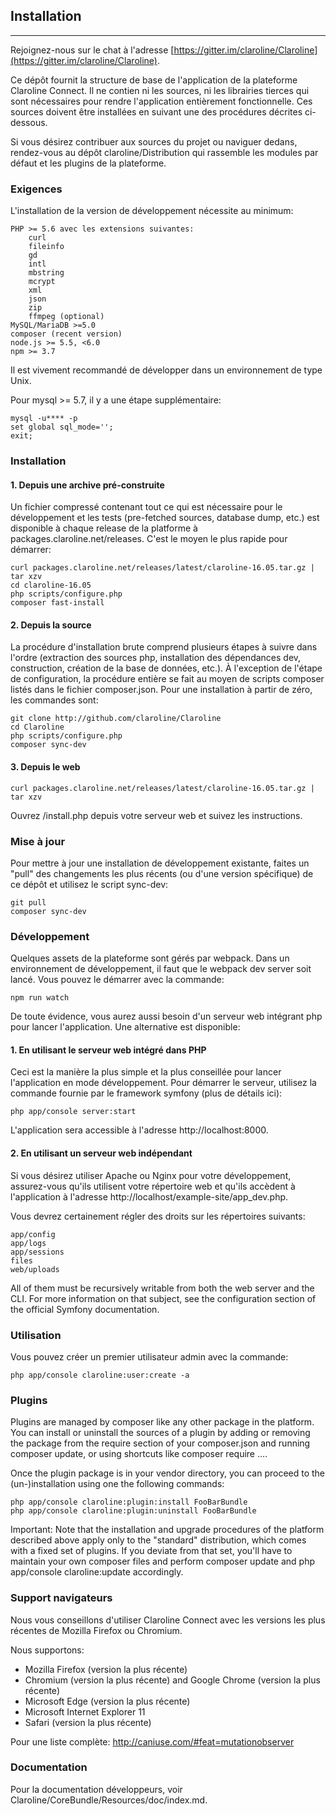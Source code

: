 ## Installation  ##
---

Rejoignez-nous sur le chat à l'adresse [https://gitter.im/claroline/Claroline](https://gitter.im/claroline/Claroline).

Ce dépôt fournit la structure de base de l'application de la plateforme Claroline Connect. Il ne contien ni les sources, ni les librairies tierces qui sont nécessaires pour rendre l'application entièrement fonctionnelle. Ces sources doivent être installées en suivant une des procédures décrites ci-dessous.

Si vous désirez contribuer aux sources du projet ou naviguer dedans, rendez-vous au dépôt claroline/Distribution qui rassemble les modules par défaut et les plugins de la plateforme.

### Exigences

L'installation de la version de développement nécessite au minimum:

    PHP >= 5.6 avec les extensions suivantes:
        curl
        fileinfo
        gd
        intl
        mbstring
        mcrypt
        xml
        json
        zip
        ffmpeg (optional)
    MySQL/MariaDB >=5.0
    composer (recent version)
    node.js >= 5.5, <6.0
    npm >= 3.7

Il est vivement recommandé de développer dans un environnement de type Unix.

Pour mysql >= 5.7, il y a une étape supplémentaire:

    mysql -u**** -p
    set global sql_mode='';
    exit;

### Installation

#### 1. Depuis une archive pré-construite

Un fichier compressé contenant tout ce qui est nécessaire pour le développement et les tests (pre-fetched sources, database dump, etc.) est disponible à chaque release de la platforme à packages.claroline.net/releases. C'est le moyen le plus rapide pour démarrer:

    curl packages.claroline.net/releases/latest/claroline-16.05.tar.gz | tar xzv
    cd claroline-16.05
    php scripts/configure.php
    composer fast-install

#### 2. Depuis la source

La procédure d'installation brute comprend plusieurs étapes à suivre dans l'ordre (extraction des sources php, installation des dépendances dev, construction, création de la base de données, etc.). À l'exception de l'étape de configuration, la procédure entière se fait au moyen de scripts composer listés dans le fichier composer.json. Pour une installation à partir de zéro, les commandes sont:

    git clone http://github.com/claroline/Claroline
    cd Claroline
    php scripts/configure.php
    composer sync-dev

#### 3. Depuis le web

    curl packages.claroline.net/releases/latest/claroline-16.05.tar.gz | tar xzv

Ouvrez /install.php depuis votre serveur web et suivez les instructions.

### Mise à jour

Pour mettre à jour une installation de développement existante, faites un "pull" des changements les plus récents (ou d'une version spécifique) de ce dépôt et utilisez le script sync-dev:

    git pull
    composer sync-dev

### Développement

Quelques assets de la plateforme sont gérés par webpack. Dans un environnement de développement, il faut que le webpack dev server soit lancé. Vous pouvez le démarrer avec la commande:

    npm run watch

De toute évidence, vous aurez aussi besoin d'un serveur web intégrant php pour lancer l'application. Une alternative est disponible:

#### 1. En utilisant le serveur web intégré dans PHP

Ceci est la manière la plus simple et la plus conseillée pour lancer l'application en mode développement. Pour démarrer le serveur, utilisez la commande fournie par le framework symfony (plus de détails ici):

    php app/console server:start

L'application sera accessible à l'adresse http://localhost:8000.

#### 2. En utilisant un serveur web indépendant

Si vous désirez utiliser Apache ou Nginx pour votre développement, assurez-vous qu'ils utilisent votre répertoire web et qu'ils accèdent à l'application à l'adresse http://localhost/example-site/app_dev.php.

Vous devrez certainement régler des droits sur les répertoires suivants:

    app/config
    app/logs
    app/sessions
    files
    web/uploads

All of them must be recursively writable from both the web server and the CLI. For more information on that subject, see the configuration section of the official Symfony documentation.

### Utilisation

Vous pouvez créer un premier utilisateur admin avec la commande:

    php app/console claroline:user:create -a

### Plugins

Plugins are managed by composer like any other package in the platform. You can install or uninstall the sources of a plugin by adding or removing the package from the require section of your composer.json and running composer update, or using shortcuts like composer require ....

Once the plugin package is in your vendor directory, you can proceed to the (un-)installation using one the following commands:

    php app/console claroline:plugin:install FooBarBundle
    php app/console claroline:plugin:uninstall FooBarBundle

Important: Note that the installation and upgrade procedures of the platform described above apply only to the "standard" distribution, which comes with a fixed set of plugins. If you deviate from that set, you'll have to maintain your own composer files and perform composer update and php app/console claroline:update accordingly.

### Support navigateurs

Nous vous conseillons d'utiliser Claroline Connect avec les versions les plus récentes de Mozilla Firefox ou Chromium.

Nous supportons:

* Mozilla Firefox (version la plus récente)
* Chromium (version la plus récente) and Google Chrome (version la plus récente)
* Microsoft Edge (version la plus récente)
* Microsoft Internet Explorer 11
* Safari (version la plus récente)

Pour une liste complète: http://caniuse.com/#feat=mutationobserver

### Documentation

Pour la documentation développeurs, voir Claroline/CoreBundle/Resources/doc/index.md.